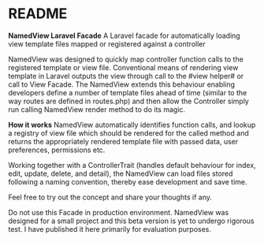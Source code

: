 # README
**NamedView Laravel Facade**
A Laravel facade for automatically loading view template files mapped or registered against a controller

NamedView was designed to quickly map controller function calls to the registered template or view file. 
Conventional means of rendering view template in Laravel outputs the view through call to the #view helper# or call to View Facade. The NamedView extends this behaviour enabling developers define a number of template files ahead of time (similar to the way routes are defined in routes.php) and then allow the Controller simply run calling NamedView render method to do its magic. 

**How it works**
NamedView automatically identifies function calls, and lookup a registry of view file which should be rendered for the called method and returns the appropriately rendered template file with passed data, user preferences, permissions etc.

Working together with a ControllerTrait (handles default behaviour for index, edit, update, delete, and detail), the NamedView can load files stored following a naming convention, thereby ease development and save time.

Feel free to try out the concept and share your thoughts if any.

Do not use this Facade in production environment. NamedView was designed for a small project and this beta version is yet to undergo rigorous test. I have published it here primarily for evaluation purposes.
